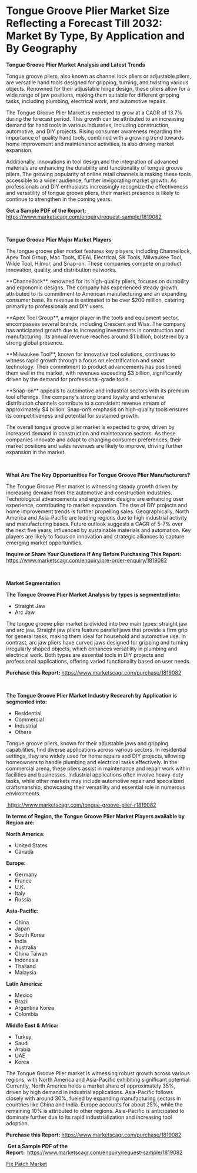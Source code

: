 <p><h1>Tongue Groove Plier Market Size Reflecting a Forecast Till 2032: Market By Type, By Application and By Geography</h1></p><p><strong>Tongue Groove Plier Market Analysis and Latest Trends</strong></p>
<p><p>Tongue groove pliers, also known as channel lock pliers or adjustable pliers, are versatile hand tools designed for gripping, turning, and twisting various objects. Renowned for their adjustable hinge design, these pliers allow for a wide range of jaw positions, making them suitable for different gripping tasks, including plumbing, electrical work, and automotive repairs.</p><p>The Tongue Groove Plier Market is expected to grow at a CAGR of 13.7% during the forecast period. This growth can be attributed to an increasing demand for hand tools in various industries, including construction, automotive, and DIY projects. Rising consumer awareness regarding the importance of quality hand tools, combined with a growing trend towards home improvement and maintenance activities, is also driving market expansion.</p><p>Additionally, innovations in tool design and the integration of advanced materials are enhancing the durability and functionality of tongue groove pliers. The growing popularity of online retail channels is making these tools accessible to a wider audience, further invigorating market growth. As professionals and DIY enthusiasts increasingly recognize the effectiveness and versatility of tongue groove pliers, their market presence is likely to continue to strengthen in the coming years.</p></p>
<p><strong>Get a Sample PDF of the Report:&nbsp;</strong> <a href="https://www.marketscagr.com/enquiry/request-sample/1819082?utm_campaign=1869&utm_medium=2&utm_source=Github&utm_content=ia&utm_term=07022025&utm_id=tongue-groove-plier">https://www.marketscagr.com/enquiry/request-sample/1819082</a></p>
<p>&nbsp;</p>
<p><strong>Tongue Groove Plier Major Market Players</strong></p>
<p><p>The tongue groove plier market features key players, including Channellock, Apex Tool Group, Mac Tools, IDEAL Electrical, SK Tools, Milwaukee Tool, Wilde Tool, Hilmor, and Snap-on. These companies compete on product innovation, quality, and distribution networks.</p><p>**Channellock**, renowned for its high-quality pliers, focuses on durability and ergonomic designs. The company has experienced steady growth, attributed to its commitment to American manufacturing and an expanding consumer base. Its revenue is estimated to be over $200 million, catering primarily to professionals and DIY users.</p><p>**Apex Tool Group**, a major player in the tools and equipment sector, encompasses several brands, including Crescent and Wiss. The company has anticipated growth due to increasing investments in construction and manufacturing. Its annual revenue reaches around $1 billion, bolstered by a strong global presence.</p><p>**Milwaukee Tool**, known for innovative tool solutions, continues to witness rapid growth through a focus on electrification and smart technology. Their commitment to product advancements has positioned them well in the market, with revenues exceeding $3 billion, significantly driven by the demand for professional-grade tools.</p><p>**Snap-on** appeals to automotive and industrial sectors with its premium tool offerings. The company's strong brand loyalty and extensive distribution channels contribute to a consistent revenue stream of approximately $4 billion. Snap-on’s emphasis on high-quality tools ensures its competitiveness and potential for sustained growth.</p><p>The overall tongue groove plier market is expected to grow, driven by increased demand in construction and maintenance sectors. As these companies innovate and adapt to changing consumer preferences, their market positions and sales revenues are likely to improve, driving further expansion in the market.</p></p>
<p>&nbsp;</p>
<p><strong>What Are The Key Opportunities For Tongue Groove Plier Manufacturers?</strong></p>
<p><p>The Tongue Groove Plier market is witnessing steady growth driven by increasing demand from the automotive and construction industries. Technological advancements and ergonomic designs are enhancing user experience, contributing to market expansion. The rise of DIY projects and home improvement trends is further propelling sales. Geographically, North America and Asia-Pacific are leading regions due to high industrial activity and manufacturing bases. Future outlook suggests a CAGR of 5-7% over the next five years, influenced by sustainable materials and automation. Key players are likely to focus on innovation and strategic alliances to capture emerging market opportunities.</p></p>
<p><strong>Inquire or Share Your Questions If Any Before Purchasing This Report:</strong> <a href="https://www.marketscagr.com/enquiry/pre-order-enquiry/1819082?utm_campaign=1869&utm_medium=2&utm_source=Github&utm_content=ia&utm_term=07022025&utm_id=tongue-groove-plier">https://www.marketscagr.com/enquiry/pre-order-enquiry/1819082</a></p>
<p>&nbsp;</p>
<p><strong>Market Segmentation</strong></p>
<p><strong>The Tongue Groove Plier Market Analysis by types is segmented into:</strong></p>
<p><ul><li>Straight Jaw</li><li>Arc Jaw</li></ul></p>
<p><p>The tongue groove plier market is divided into two main types: straight jaw and arc jaw. Straight jaw pliers feature parallel jaws that provide a firm grip for general tasks, making them ideal for household and automotive use. In contrast, arc jaw pliers have curved jaws designed for gripping and turning irregularly shaped objects, which enhances versatility in plumbing and electrical work. Both types are essential tools in DIY projects and professional applications, offering varied functionality based on user needs.</p></p>
<p><strong>Purchase this Report:&nbsp;</strong><a href="https://www.marketscagr.com/purchase/1819082?utm_campaign=1869&utm_medium=2&utm_source=Github&utm_content=ia&utm_term=07022025&utm_id=tongue-groove-plier">https://www.marketscagr.com/purchase/1819082</a></p>
<p>&nbsp;</p>
<p><strong>The Tongue Groove Plier Market Industry Research by Application is segmented into:</strong></p>
<p><ul><li>Residential</li><li>Commercial</li><li>Industrial</li><li>Others</li></ul></p>
<p><p>Tongue groove pliers, known for their adjustable jaws and gripping capabilities, find diverse applications across various sectors. In residential settings, they are widely used for home repairs and DIY projects, allowing homeowners to handle plumbing and electrical tasks effectively. In the commercial arena, these pliers assist in maintenance and repair work within facilities and businesses. Industrial applications often involve heavy-duty tasks, while other markets may include automotive repair and specialized craftsmanship, showcasing their versatility and essential role in numerous environments.</p></p>
<p><a href="https://www.marketscagr.com/tongue-groove-plier-r1819082?utm_campaign=1869&utm_medium=2&utm_source=Github&utm_content=ia&utm_term=07022025&utm_id=tongue-groove-plier">&nbsp;https://www.marketscagr.com/tongue-groove-plier-r1819082</a></p>
<p><strong>In terms of Region, the Tongue Groove Plier Market Players available by Region are:</strong></p>
<p>
    <p> <strong> North America: </strong>
        <ul>
            <li>United States</li>
            <li>Canada</li>
        </ul>
        </p> 
    <p> <strong> Europe: </strong>
        <ul>
            <li>Germany</li>
            <li>France</li>
            <li>U.K.</li>
            <li>Italy</li>
            <li>Russia</li>
        </ul>
        </p> 
    <p> <strong> Asia-Pacific: </strong>
        <ul>
            <li>China</li>
            <li>Japan</li>
            <li>South Korea</li>
            <li>India</li>
            <li>Australia</li>
            <li>China Taiwan</li>
            <li>Indonesia</li>
            <li>Thailand</li>
            <li>Malaysia</li>
        </ul>
        </p> 
    <p> <strong> Latin America: </strong>
        <ul>
            <li>Mexico</li>
            <li>Brazil</li>
            <li>Argentina Korea</li>
            <li>Colombia</li>
        </ul>
        </p> 
    <p> <strong> Middle East & Africa: </strong>
        <ul>
            <li>Turkey</li>
            <li>Saudi</li>
            <li>Arabia</li>
            <li>UAE</li>
            <li>Korea</li>
        </ul>
    </p>
    </p>
<p><p>The Tongue Groove Plier market is witnessing robust growth across various regions, with North America and Asia-Pacific exhibiting significant potential. Currently, North America holds a market share of approximately 35%, driven by high demand in industrial applications. Asia-Pacific follows closely with around 30%, fueled by expanding manufacturing sectors in countries like China and India. Europe accounts for about 25%, while the remaining 10% is attributed to other regions. Asia-Pacific is anticipated to dominate further due to its rapid industrialization and increasing tool adoption.</p></p>
<p><strong>Purchase this Report: </strong><a href="https://www.marketscagr.com/purchase/1819082?utm_campaign=1869&utm_medium=2&utm_source=Github&utm_content=ia&utm_term=07022025&utm_id=tongue-groove-plier">https://www.marketscagr.com/purchase/1819082</a></p>
<p>&nbsp;<strong>Get a Sample PDF of the Report:&nbsp;&nbsp;</strong><a href="https://www.marketscagr.com/enquiry/request-sample/1819082?utm_campaign=1869&utm_medium=2&utm_source=Github&utm_content=ia&utm_term=07022025&utm_id=tongue-groove-plier">https://www.marketscagr.com/enquiry/request-sample/1819082</a></p>
<p><strong></strong></p>
<p><p><a href="https://github.com/provorikovar/Market-Research-Report-List-7/blob/main/fix-patch-market.md?utm_campaign=1869&utm_medium=2&utm_source=Github&utm_content=ia&utm_term=07022025&utm_id=tongue-groove-plier">Fix Patch Market</a></p></p>